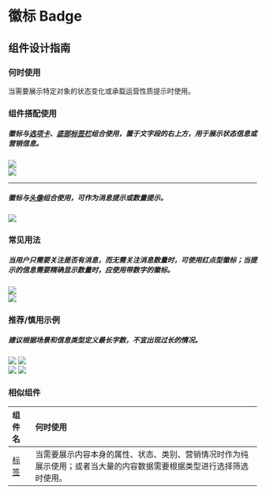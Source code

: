 # 徽标 Badge

## 组件设计指南

### 何时使用

当需要展示特定对象的状态变化或承载运营性质提示时使用。

### 组件搭配使用

##### 徽标与[选项卡](./tabs)、[底部标签栏](./tab-bar)组合使用，置于文字段的右上方，用于展示状态信息或营销信息。

<div class="legend">
  <div class="item">
    <img src="https://tdesign.gtimg.com/site/design/mobile-guide/badge/badge-1.png" />
  </div>

  <div class="item">
    <img src="https://tdesign.gtimg.com/site/design/mobile-guide/badge/badge-2.png" />
  </div>
</div>

<hr />

##### 徽标与[头像](./avatar)组合使用，可作为消息提示或数量提示。

<div class="legend">
  <div class="item">
    <img src="https://tdesign.gtimg.com/site/design/mobile-guide/badge/badge-3.png" />
  </div>
</div>


### 常见用法

##### 当用户只需要关注是否有消息，而无需关注消息数量时，可使用红点型徽标；当提示的信息需要精确显示数量时，应使用带数字的徽标。

<div class="legend">
  <div class="item">
    <img src="https://tdesign.gtimg.com/site/design/mobile-guide/badge/badge-4.png" />
  </div>

  <div class="item">
    <img src="https://tdesign.gtimg.com/site/design/mobile-guide/badge/badge-5.png" />
  </div>
</div>


### 推荐/慎用示例

##### 建议根据场景和信息类型定义最长字数，不宜出现过长的情况。

<div class="legend">
  <div class="item">
    <img src="https://tdesign.gtimg.com/site/design/mobile-guide/badge/badge-6.png" />
    <img class="tag" src="https://tdesign.gtimg.com/site/doc/good.png" />
  </div>

  <div class="item">
    <img src="https://tdesign.gtimg.com/site/design/mobile-guide/badge/badge-7.png" />
    <img class="tag" src="https://tdesign.gtimg.com/site/doc/bad.png" />
  </div>
</div>


### 相似组件

| 组件名        | 何时使用                                                                                                             |
| :------------ | :------------------------------------------------------------------------------------------------------------------- |
| [标签](./tag) | 当需要展示内容本身的属性、状态、类别、营销情况时作为纯展示使用；或者当大量的内容数据需要根据类型进行选择筛选时使用。 |
